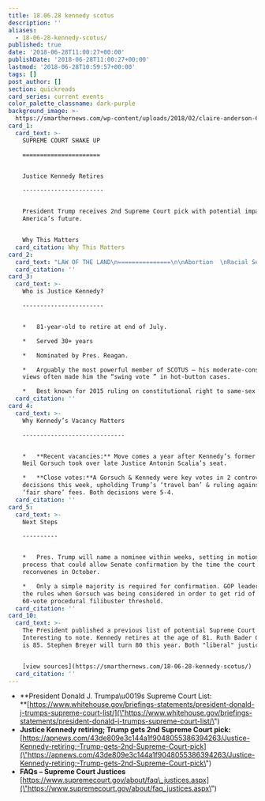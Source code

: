 ```yaml
---
title: 18.06.28 kennedy scotus
description: ''
aliases:
  - 18-06-28-kennedy-scotus/
published: true
date: '2018-06-28T11:00:27+00:00'
publishDate: '2018-06-28T11:00:27+00:00'
lastmod: '2018-06-28T10:59:57+00:00'
tags: []
post_author: []
section: quickreads
card_series: current events
color_palette_classname: dark-purple
background_image: >-
  https://smarthernews.com/wp-content/uploads/2018/02/claire-anderson-60670-unsplash-360x360.jpg
card_1:
  card_text: >-
    SUPREME COURT SHAKE UP

    ======================


    Justice Kennedy Retires

    -----------------------


    President Trump receives 2nd Supreme Court pick with potential impact on
    America’s future.


    Why This Matters
  card_citation: Why This Matters
card_2:
  card_text: "LAW OF THE LAND\n===============\n\nAbortion  \nRacial Segregation  \nGay Marriage\n\n*   Examples of Supreme Courta\x19s decisions that changed the course of America forever.\n*   Justices**A serve 16 years on average**, plenty of opportunity to weigh-in on casesA that impact everyday lives of all Americans."
  card_citation: ''
card_3:
  card_text: >-
    Who is Justice Kennedy?

    -----------------------


    *   81-year-old to retire at end of July.

    *   Served 30+ years

    *   Nominated by Pres. Reagan.

    *   Arguably the most powerful member of SCOTUS – his moderate-conservative
    views often made him the “swing vote ” in hot-button cases.

    *   Best known for 2015 ruling on constitutional right to same-sex marriage.
  card_citation: ''
card_4:
  card_text: >-
    Why Kennedy’s Vacancy Matters

    -----------------------------


    *   **Recent vacancies:** Move comes a year after Kennedy’s former law clerk
    Neil Gorsuch took over late Justice Antonin Scalia’s seat.

    *   **Close votes:**A Gorsuch & Kennedy were key votes in 2 controversial
    decisions this week, upholding Trump’s ‘travel ban’ & ruling against union’s
    ‘fair share’ fees. Both decisions were 5-4.
  card_citation: ''
card_5:
  card_text: >-
    Next Steps

    ----------


    *   Pres. Trump will name a nominee within weeks, setting in motion a
    process that could allow Senate confirmation by the time the court
    reconvenes in October.

    *   Only a simple majority is required for confirmation. GOP leaders changed
    the rules when Gorsuch was being considered in order to get rid of the
    60-vote procedural filibuster threshold.
  card_citation: ''
card_10:
  card_text: >-
    The President published a previous list of potential Supreme Court nominees.
    Interesting to note. Kennedy retires at the age of 81. Ruth Bader Ginsberg
    is 85. Stephen Breyer will turn 80 this year. Both "liberal" justices.


    [view sources](https://smarthernews.com/18-06-28-kennedy-scotus/)
  card_citation: ''
---
```

*   **President Donald J. Trumpa\\u0019s Supreme Court List:  
    **[https://www.whitehouse.gov/briefings-statements/president-donald-j-trumps-supreme-court-list/](\"https://www.whitehouse.gov/briefings-statements/president-donald-j-trumps-supreme-court-list/\")
*   **Justice Kennedy retiring; Trump gets 2nd Supreme Court pick:**  
    [https://apnews.com/43de809e3c144a1f9048055386394263/Justice-Kennedy-retiring;-Trump-gets-2nd-Supreme-Court-pick](\"https://apnews.com/43de809e3c144a1f9048055386394263/Justice-Kennedy-retiring;-Trump-gets-2nd-Supreme-Court-pick\")
*   **FAQs – Supreme Court Justices**  
    [https://www.supremecourt.gov/about/faq\_justices.aspx](\"https://www.supremecourt.gov/about/faq_justices.aspx\")